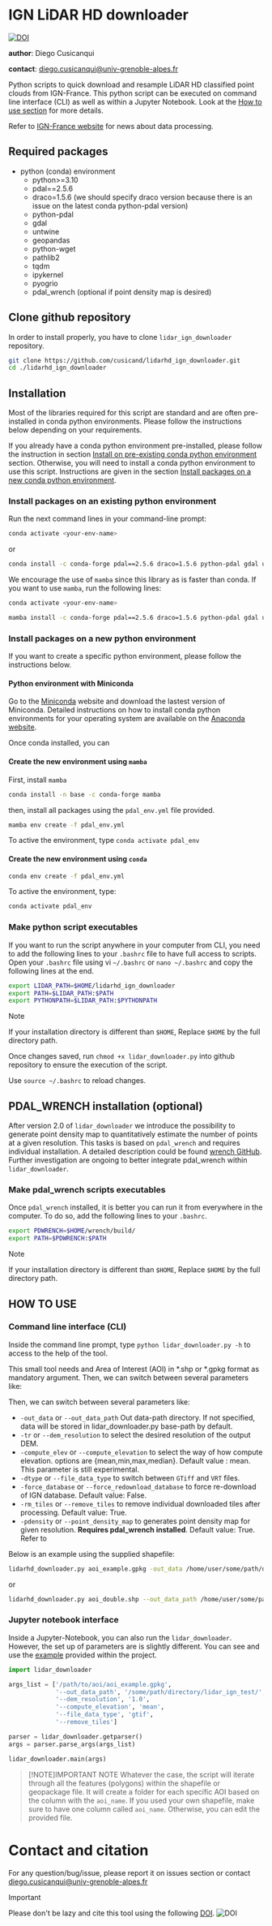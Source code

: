 # IGN LiDAR HD downloader

[![DOI](https://zenodo.org/badge/706232299.svg)](https://zenodo.org/doi/10.5281/zenodo.10697626)

**author**: Diego Cusicanqui

**contact**: [diego.cusicanqui@univ-grenoble-alpes.fr](mailto:diego.cusicanqui@univ-grenoble-alpes.fr)

Python scripts to quick download and resample LiDAR HD classified point clouds from IGN-France.
This python script can be executed on command line interface (CLI) as well as within a Jupyter Notebook. Look at the [How to use section](#how-to-use) for more details.

Refer to [IGN-France website](https://geoservices.ign.fr/lidarhd) for news about data processing.

## Required packages
- python (conda) environment
  - python>=3.10
  - pdal==2.5.6
  - draco=1.5.6 (we should specify draco version because there is an issue on the latest conda python-pdal version)
  - python-pdal
  - gdal
  - untwine
  - geopandas
  - python-wget
  - pathlib2
  - tqdm
  - ipykernel
  - pyogrio
  - pdal_wrench (optional if point density map is desired)

## Clone github repository 

In order to install properly, you have to clone `lidar_ign_downloader` repository.
```bash
git clone https://github.com/cusicand/lidarhd_ign_downloader.git
cd ./lidarhd_ign_downloader
```
## Installation

Most of the libraries required for this script are standard and are often pre-installed in conda python environments. Please follow the instructions below depending on your requirements.

If you already have a conda python environment pre-installed, please follow the instruction in section [Install on pre-existing conda python environment](#install-on-an-existing-python-environment) section. Otherwise, you will need to install a conda python environment to use this script. Instructions are given in the section [Install packages on a new conda python environment](#install-packages-on-a-new-python-environment).

### Install packages on an existing python environment

Run the next command lines in your command-line prompt:

```bash
conda activate <your-env-name>
```
or 
```bash
conda install -c conda-forge pdal==2.5.6 draco=1.5.6 python-pdal gdal untwine geopandas python-wget pathlib2 tqdm ipykernel pyogrio
```

We encourage the use of `mamba` since this library as is faster than conda. 
If you want to use `mamba`, run the following lines:

```bash
conda activate <your-env-name>
```

```bash
mamba install -c conda-forge pdal==2.5.6 draco=1.5.6 python-pdal gdal untwine geopandas python-wget pathlib2 tqdm
```

### Install packages on a new python environment

If you want to create a specific python environment, please follow the instructions below.

#### Python environment with Miniconda

Go to the [Miniconda](https://docs.conda.io/en/latest/miniconda.html#linux-installers) website and download the lastest version of Miniconda. Detailed instructions on how to install conda python environments for your operating system are available on the [Anaconda website](https://docs.anaconda.com/free/miniconda/).

Once conda installed, you can 

#### Create the new environment using `mamba`

First, install `mamba`
```bash
conda install -n base -c conda-forge mamba 
```
then, install all packages using the `pdal_env.yml` file provided.
```bash
mamba env create -f pdal_env.yml
```
To active the environment, type `conda activate pdal_env`

#### Create the new environment using `conda`

```bash
conda env create -f pdal_env.yml
```
To active the environment, type:

```bash
conda activate pdal_env
```

### Make python script executables

If you want to run the script anywhere in your computer from CLI, you need to add the following lines to your `.bashrc` file to have full access to scripts. 
Open your `.bashrc` file using vi `~/.bashrc` or `nano ~/.bashrc` and copy the following lines at the end.

```bash
export LIDAR_PATH=$HOME/lidarhd_ign_downloader
export PATH=$LIDAR_PATH:$PATH            
export PYTHONPATH=$LIDAR_PATH:$PYTHONPATH
```
> [!NOTE]   
> If your installation directory is different than `$HOME`, Replace `$HOME` by the full directory path.

Once changes saved, run `chmod +x lidar_downloader.py` into github repository to ensure the execution of the script.

Use `source ~/.bashrc` to reload changes.

## PDAL_WRENCH installation (optional)

After version 2.0 of `lidar_downloader` we introduce the possibility to generate point density map to quantitatively estimate the number of points at a given resolution. This tasks is based on `pdal_wrench` and requires individual installation. A detailed description could be found [wrench GitHub](https://github.com/PDAL/wrench). Further investigation are ongoing to better integrate pdal_wrench within `lidar_downloader`.

### Make pdal_wrench scripts executables

Once `pdal_wrench` installed, it is better you can run it from everywhere in the computer. To do so, add the following lines to your `.bashrc`.
```bash
export PDWRENCH=$HOME/wrench/build/
export PATH=$PDWRENCH:$PATH
```
> [!NOTE]
> If your installation directory is different than `$HOME`, Replace `$HOME` by the full directory path. 

## HOW TO USE

### Command line interface (CLI)

Inside the command line prompt, type `python lidar_downloader.py -h` to access to the help of the tool.

This small tool needs and Area of Interest (AOI) in *.shp or *.gpkg format as mandatory argument. Then, we can switch between several parameters like:

Then, we can switch between several parameters like:
- `-out_data` or `--out_data_path` Out data-path directory. If not specified, data will be stored in lidar_downloader.py base-path by default.
- `-tr` or `--dem_resolution` to select the desired resolution of the output DEM.
- `-compute_elev` or `--compute_elevation` to select the way of how compute elevation. options are {mean,min,max,median}. Default value : mean. This parameter is still experimental.
- `-dtype` or `--file_data_type` to switch between `GTiff` and `VRT` files.
- `-force_database` or  `--force_redownload_database` to force re-download of IGN database. Default value: False.
- `-rm_tiles` or `--remove_tiles` to remove individual downloaded tiles after processing. Default value: True.
- `-pdensity` or `--point_density_map` to generates point density map for given resolution. **Requires pdal_wrench installed**. Default value: True. Refer to []()

Below is an example using the supplied shapefile:
```bash
lidarhd_downloader.py aoi_example.gpkg -out_data /home/user/some/path/directory/ -tr 1 -compute_elev mean -dtype gtif
```
or 
```bash
lidarhd_downloader.py aoi_double.shp --out_data_path /home/user/some/path/directory/ --dem_resolution 1 --compute_elevation mean --file_data_type gtif
```

### Jupyter notebook interface

Inside a Jupyter-Notebook, you can also run the `lidar_downloader`. However, the set up of parameters are is slightly different. You can see and use the [example](./lidar_downloader_jupyter.ipynb) provided within the project.

```python
import lidar_downloader
```

```python
args_list = ['/path/to/aoi/aoi_example.gpkg',
             '--out_data_path', '/some/path/directory/lidar_ign_test/',
             '--dem_resolution', '1.0',
             '--compute_elevation', 'mean',
             '--file_data_type', 'gtif',
             '--remove_tiles']
```

```python
parser = lidar_downloader.getparser()
args = parser.parse_args(args_list)
```

```python
lidar_downloader.main(args)
```

> [!NOTE]IMPORTANT NOTE
> Whatever the case, the script will iterate through all the features (polygons) within the shapefile or geopackage file. It will create a folder for each specific AOI based on the column with the `aoi_name`. If you used your own shapefile, make sure to have one column called `aoi_name`. Otherwise, you can edit the provided file.

# Contact and citation
For any question/bug/issue, please report it on issues section or contact [diego.cusicanqui@univ-grenoble-alpes.fr](mailto:diego.cusicanqui@univ-grenoble-alpes.fr)

> [!IMPORTANT]   
> Please don't be lazy and cite this tool using the following [DOI](https://zenodo.org/doi/10.5281/zenodo.10697626). 
![DOI](https://zenodo.org/badge/706232299.svg)